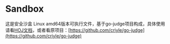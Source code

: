 # Sandbox

这是安全沙盒 Linux amd64版本可执行文件，基于go-judge项目构成，具体使用请看[HOJ文档](https://docs.hdoi.cn/develop/sandbox)，或者看原项目：[https://github.com/criyle/go-judge](https://github.com/criyle/go-judge)